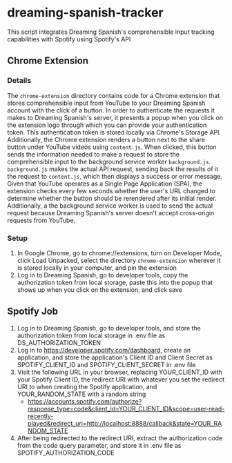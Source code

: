 # dreaming-spanish-tracker
This script integrates Dreaming Spanish's comprehensible input tracking capabilities with Spotify using Spotify's API
## Chrome Extension
### Details
The `chrome-extension` directory contains code for a Chrome extension that stores comprehensible input from YouTube to your Dreaming Spanish account with the click of a button. In order to authenticate the requests it makes to Dreaming Spanish's server, it presents a popup when you click on the extension logo through which you can provide your authentication token. This authentication token is stored locally via Chrome's Storage API. Additionally, the Chrome extension renders a button next to the share button under YouTube videos using `content.js`. When clicked, this button sends the information needed to make a request to store the comprehensible input to the background service worker `background.js`. `background.js` makes the actual API request, sending back the results of it the request to `content.js`, which then displays a success or error message. Given that YouTube operates as a Single Page Application (SPA), the extension checks every few seconds whether the user's URL changed to determine whether the button should be rerendered after its initial render. Additionally, a the background service worker is used to send the actual request because Dreaming Spanish's server doesn't accept cross-origin requests from YouTube.
### Setup
1. In Google Chrome, go to chrome://extensions, turn on Developer Mode, click Load Unpacked, select the directory `chrome-extension` wherever it is stored locally in your computer, and pin the extension
2. Log in to Dreaming Spanish, go to developer tools, copy the authorization token from local storage, paste this into the popup that shows up when you click on the extension, and click save
## Spotify Job
1. Log in to Dreaming Spanish, go to developer tools, and store the authorization token from local storage in .env file as DS_AUTHORIZATION_TOKEN
2. Log in to https://developer.spotify.com/dashboard, create an application, and store the application's Client ID and Client Secret as SPOTIFY_CLIENT_ID and SPOTIFY_CLIENT_SECRET in .env file
3. Visit the following URL in your browser, replacing YOUR_CLIENT_ID with your Spotify Client ID, the redirect URI with whatever you set the redirect URI to when creating the Spotify application, and YOUR_RANDOM_STATE with a random string
    - https://accounts.spotify.com/authorize?response_type=code&client_id=YOUR_CLIENT_ID&scope=user-read-recently-played&redirect_uri=http://localhost:8888/callback&state=YOUR_RANDOM_STATE
4. After being redirected to the redirect URI, extract the authorization code from the code query parameter, and store it in .env file as SPOTIFY_AUTHORIZATION_CODE
